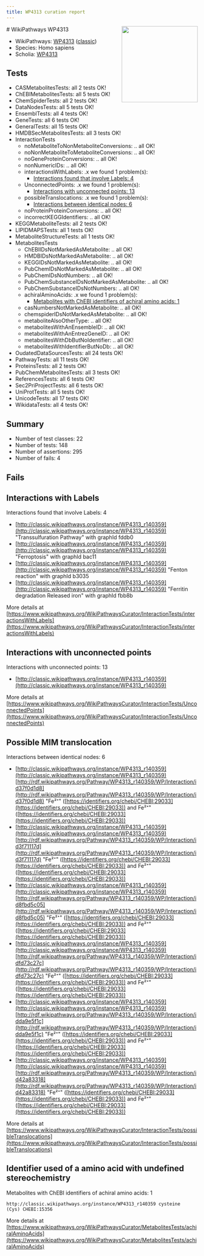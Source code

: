 ```yaml
---
title: WP4313 curation report
---
```


<img style="float: right; width: 200px" src="https://upload.wikimedia.org/wikipedia/commons/thumb/8/83/Wplogo_with_text_500.png/640px-Wplogo_with_text_500.png" />
# WikiPathways WP4313

* WikiPathways: [WP4313](https://wikipathways.org/pathways/WP4313) ([classic](https://classic.wikipathways.org/instance/WP4313))
* Species: Homo sapiens
* Scholia: [WP4313](https://scholia.toolforge.org/wikipathways/WP4313)
## Tests
* CASMetabolitesTests: all 2 tests OK!
* ChEBIMetabolitesTests: all 5 tests OK!
* ChemSpiderTests: all 2 tests OK!
* DataNodesTests: all 5 tests OK!
* EnsemblTests: all 4 tests OK!
* GeneTests: all 6 tests OK!
* GeneralTests: all 15 tests OK!
* HMDBSecMetabolitesTests: all 3 tests OK!
* InteractionTests
    * noMetaboliteToNonMetaboliteConversions: .. all OK!
    * noNonMetaboliteToMetaboliteConversions: .. all OK!
    * noGeneProteinConversions: .. all OK!
    * nonNumericIDs: .. all OK!
    * interactionsWithLabels: .x we found 1 problem(s):
        * [Interactions found that involve Labels: 4](#630d267b)
    * UnconnectedPoints: .x we found 1 problem(s):
        * [Interactions with unconnected points: 13](#7f1d407a)
    * possibleTranslocations: .x we found 1 problem(s):
        * [Interactions between identical nodes: 6](#1c11820b)
    * noProteinProteinConversions: .. all OK!
    * incorrectKEGGIdentifiers: .. all OK!
* KEGGMetaboliteTests: all 2 tests OK!
* LIPIDMAPSTests: all 1 tests OK!
* MetaboliteStructureTests: all 1 tests OK!
* MetabolitesTests
    * ChEBIIDsNotMarkedAsMetabolite: .. all OK!
    * HMDBIDsNotMarkedAsMetabolite: .. all OK!
    * KEGGIDsNotMarkedAsMetabolite: .. all OK!
    * PubChemIDsNotMarkedAsMetabolite: .. all OK!
    * PubChemIDsNotNumbers: .. all OK!
    * PubChemSubstanceIDsNotMarkedAsMetabolite: .. all OK!
    * PubChemSubstanceIDsNotNumbers: .. all OK!
    * achiralAminoAcids: .x we found 1 problem(s):
        * [Metabolites with ChEBI identifiers of achiral amino acids: 1](#9c17608e)
    * casNumbersNotMarkedAsMetabolite: .. all OK!
    * chemspiderIDsNotMarkedAsMetabolite: .. all OK!
    * metaboliteAlsoOtherType: .. all OK!
    * metabolitesWithAnEnsembleID: .. all OK!
    * metabolitesWithAnEntrezGeneID: .. all OK!
    * metabolitesWithDbButNoIdentifier: .. all OK!
    * metabolitesWithIdentifierButNoDb: .. all OK!
* OudatedDataSourcesTests: all 24 tests OK!
* PathwayTests: all 11 tests OK!
* ProteinsTests: all 2 tests OK!
* PubChemMetabolitesTests: all 3 tests OK!
* ReferencesTests: all 6 tests OK!
* Sec2PriProjectTests: all 6 tests OK!
* UniProtTests: all 5 tests OK!
* UnicodeTests: all 17 tests OK!
* WikidataTests: all 4 tests OK!


## Summary

* Number of test classes: 22
* Number of tests: 148
* Number of assertions: 295
* Number of fails: 4

## Fails

<a name="630d267b" />

## Interactions with Labels

Interactions found that involve Labels: 4

* [http://classic.wikipathways.org/instance/WP4313_r140359](http://classic.wikipathways.org/instance/WP4313_r140359) "Transsulfuration Pathway" with graphId fddb0
* [http://classic.wikipathways.org/instance/WP4313_r140359](http://classic.wikipathways.org/instance/WP4313_r140359) "Ferroptosis" with graphId bac11
* [http://classic.wikipathways.org/instance/WP4313_r140359](http://classic.wikipathways.org/instance/WP4313_r140359) "Fenton reaction" with graphId b3035
* [http://classic.wikipathways.org/instance/WP4313_r140359](http://classic.wikipathways.org/instance/WP4313_r140359) "Ferritin degradation
Released iron" with graphId fbb8b


More details at [https://www.wikipathways.org/WikiPathwaysCurator/InteractionTests/interactionsWithLabels](https://www.wikipathways.org/WikiPathwaysCurator/InteractionTests/interactionsWithLabels)

<a name="7f1d407a" />

## Interactions with unconnected points

Interactions with unconnected points: 13

* [http://classic.wikipathways.org/instance/WP4313_r140359](http://classic.wikipathways.org/instance/WP4313_r140359)


More details at [https://www.wikipathways.org/WikiPathwaysCurator/InteractionTests/UnconnectedPoints](https://www.wikipathways.org/WikiPathwaysCurator/InteractionTests/UnconnectedPoints)

<a name="1c11820b" />

## Possible MIM translocation

Interactions between identical nodes: 6

* [http://classic.wikipathways.org/instance/WP4313_r140359](http://classic.wikipathways.org/instance/WP4313_r140359) [http://rdf.wikipathways.org/Pathway/WP4313_r140359/WP/Interaction/id37f0d1d8](http://rdf.wikipathways.org/Pathway/WP4313_r140359/WP/Interaction/id37f0d1d8) "Fe²⁺" ([https://identifiers.org/chebi/CHEBI:29033](https://identifiers.org/chebi/CHEBI:29033)) and 
Fe²⁺" ([https://identifiers.org/chebi/CHEBI:29033](https://identifiers.org/chebi/CHEBI:29033))
* [http://classic.wikipathways.org/instance/WP4313_r140359](http://classic.wikipathways.org/instance/WP4313_r140359) [http://rdf.wikipathways.org/Pathway/WP4313_r140359/WP/Interaction/id3f71117d](http://rdf.wikipathways.org/Pathway/WP4313_r140359/WP/Interaction/id3f71117d) "Fe²⁺" ([https://identifiers.org/chebi/CHEBI:29033](https://identifiers.org/chebi/CHEBI:29033)) and 
Fe²⁺" ([https://identifiers.org/chebi/CHEBI:29033](https://identifiers.org/chebi/CHEBI:29033))
* [http://classic.wikipathways.org/instance/WP4313_r140359](http://classic.wikipathways.org/instance/WP4313_r140359) [http://rdf.wikipathways.org/Pathway/WP4313_r140359/WP/Interaction/id8fbd5c05](http://rdf.wikipathways.org/Pathway/WP4313_r140359/WP/Interaction/id8fbd5c05) "Fe²⁺" ([https://identifiers.org/chebi/CHEBI:29033](https://identifiers.org/chebi/CHEBI:29033)) and 
Fe²⁺" ([https://identifiers.org/chebi/CHEBI:29033](https://identifiers.org/chebi/CHEBI:29033))
* [http://classic.wikipathways.org/instance/WP4313_r140359](http://classic.wikipathways.org/instance/WP4313_r140359) [http://rdf.wikipathways.org/Pathway/WP4313_r140359/WP/Interaction/idfd73c27c](http://rdf.wikipathways.org/Pathway/WP4313_r140359/WP/Interaction/idfd73c27c) "Fe²⁺" ([https://identifiers.org/chebi/CHEBI:29033](https://identifiers.org/chebi/CHEBI:29033)) and 
Fe²⁺" ([https://identifiers.org/chebi/CHEBI:29033](https://identifiers.org/chebi/CHEBI:29033))
* [http://classic.wikipathways.org/instance/WP4313_r140359](http://classic.wikipathways.org/instance/WP4313_r140359) [http://rdf.wikipathways.org/Pathway/WP4313_r140359/WP/Interaction/idda9e5f1c](http://rdf.wikipathways.org/Pathway/WP4313_r140359/WP/Interaction/idda9e5f1c) "Fe²⁺" ([https://identifiers.org/chebi/CHEBI:29033](https://identifiers.org/chebi/CHEBI:29033)) and 
Fe²⁺" ([https://identifiers.org/chebi/CHEBI:29033](https://identifiers.org/chebi/CHEBI:29033))
* [http://classic.wikipathways.org/instance/WP4313_r140359](http://classic.wikipathways.org/instance/WP4313_r140359) [http://rdf.wikipathways.org/Pathway/WP4313_r140359/WP/Interaction/id42a83318](http://rdf.wikipathways.org/Pathway/WP4313_r140359/WP/Interaction/id42a83318) "Fe²⁺" ([https://identifiers.org/chebi/CHEBI:29033](https://identifiers.org/chebi/CHEBI:29033)) and 
Fe²⁺" ([https://identifiers.org/chebi/CHEBI:29033](https://identifiers.org/chebi/CHEBI:29033))


More details at [https://www.wikipathways.org/WikiPathwaysCurator/InteractionTests/possibleTranslocations](https://www.wikipathways.org/WikiPathwaysCurator/InteractionTests/possibleTranslocations)

<a name="9c17608e" />

## Identifier used of a amino acid with undefined stereochemistry

Metabolites with ChEBI identifiers of achiral amino acids: 1
```
http://classic.wikipathways.org/instance/WP4313_r140359 cysteine  (Cys) CHEBI:15356
```

More details at [https://www.wikipathways.org/WikiPathwaysCurator/MetabolitesTests/achiralAminoAcids](https://www.wikipathways.org/WikiPathwaysCurator/MetabolitesTests/achiralAminoAcids)

